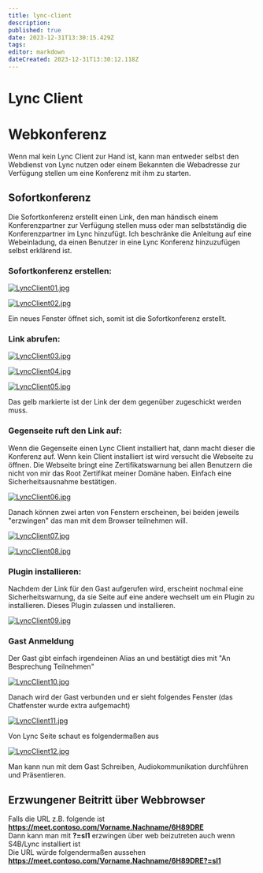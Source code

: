 ```yaml
---
title: lync-client
description: 
published: true
date: 2023-12-31T13:30:15.429Z
tags: 
editor: markdown
dateCreated: 2023-12-31T13:30:12.118Z
---
```


# Lync Client

# <span class="mw-headline" id="bkmrk-webkonferenz-1">Webkonferenz</span>

Wenn mal kein Lync Client zur Hand ist, kann man entweder selbst den Webdienst von Lync nutzen oder einem Bekannten die Webadresse zur Verfügung stellen um eine Konferenz mit ihm zu starten.

## <span class="mw-headline" id="bkmrk-sofortkonferenz-1">Sofortkonferenz</span>

Die Sofortkonferenz erstellt einen Link, den man händisch einem Konferenzpartner zur Verfügung stellen muss oder man selbstständig die Konferenzpartner im Lync hinzufügt. Ich beschränke die Anleitung auf eine Webeinladung, da einen Benutzer in eine Lync Konferenz hinzuzufügen selbst erklärend ist.

### <span class="mw-headline" id="bkmrk-sofortkonferenz-erst-1">Sofortkonferenz erstellen:</span>

[![LyncClient01.jpg](https://wiki.eidolf.de/images/b/b8/LyncClient01.jpg)](https://wiki.eidolf.de/index.php/Datei:LyncClient01.jpg)

[![LyncClient02.jpg](https://wiki.eidolf.de/images/9/9c/LyncClient02.jpg)](https://wiki.eidolf.de/index.php/Datei:LyncClient02.jpg)

Ein neues Fenster öffnet sich, somit ist die Sofortkonferenz erstellt.

### <span class="mw-headline" id="bkmrk-link-abrufen%3A-1">Link abrufen:</span>

[![LyncClient03.jpg](https://wiki.eidolf.de/images/b/bf/LyncClient03.jpg)](https://wiki.eidolf.de/index.php/Datei:LyncClient03.jpg)

[![LyncClient04.jpg](https://wiki.eidolf.de/images/4/4f/LyncClient04.jpg)](https://wiki.eidolf.de/index.php/Datei:LyncClient04.jpg)

[![LyncClient05.jpg](https://wiki.eidolf.de/images/c/c6/LyncClient05.jpg)](https://wiki.eidolf.de/index.php/Datei:LyncClient05.jpg)

Das gelb markierte ist der Link der dem gegenüber zugeschickt werden muss.

### <span class="mw-headline" id="bkmrk-gegenseite-ruft-den--1">Gegenseite ruft den Link auf:</span>

Wenn die Gegenseite einen Lync Client installiert hat, dann macht dieser die Konferenz auf. Wenn kein Client installiert ist wird versucht die Webseite zu öffnen. Die Webseite bringt eine Zertifikatswarnung bei allen Benutzern die nicht von mir das Root Zertifikat meiner Domäne haben. Einfach eine Sicherheitsausnahme bestätigen.

[![LyncClient06.jpg](https://wiki.eidolf.de/images/thumb/b/b3/LyncClient06.jpg/500px-LyncClient06.jpg)](https://wiki.eidolf.de/index.php/Datei:LyncClient06.jpg)

Danach können zwei arten von Fenstern erscheinen, bei beiden jeweils "erzwingen" das man mit dem Browser teilnehmen will.

[![LyncClient07.jpg](https://wiki.eidolf.de/images/thumb/8/8a/LyncClient07.jpg/500px-LyncClient07.jpg)](https://wiki.eidolf.de/index.php/Datei:LyncClient07.jpg)

[![LyncClient08.jpg](https://wiki.eidolf.de/images/thumb/1/13/LyncClient08.jpg/500px-LyncClient08.jpg)](https://wiki.eidolf.de/index.php/Datei:LyncClient08.jpg)

### <span class="mw-headline" id="bkmrk-plugin-installieren%3A-1">Plugin installieren:</span>

Nachdem der Link für den Gast aufgerufen wird, erscheint nochmal eine Sicherheitswarnung, da sie Seite auf eine andere wechselt um ein Plugin zu installieren. Dieses Plugin zulassen und installieren.

[![LyncClient09.jpg](https://wiki.eidolf.de/images/thumb/6/6f/LyncClient09.jpg/500px-LyncClient09.jpg)](https://wiki.eidolf.de/index.php/Datei:LyncClient09.jpg)

### <span class="mw-headline" id="bkmrk-gast-anmeldung-1">Gast Anmeldung</span>

Der Gast gibt einfach irgendeinen Alias an und bestätigt dies mit "An Besprechung Teilnehmen"

[![LyncClient10.jpg](https://wiki.eidolf.de/images/thumb/9/9e/LyncClient10.jpg/500px-LyncClient10.jpg)](https://wiki.eidolf.de/index.php/Datei:LyncClient10.jpg)

Danach wird der Gast verbunden und er sieht folgendes Fenster (das Chatfenster wurde extra aufgemacht)

[![LyncClient11.jpg](https://wiki.eidolf.de/images/thumb/8/84/LyncClient11.jpg/500px-LyncClient11.jpg)](https://wiki.eidolf.de/index.php/Datei:LyncClient11.jpg)

Von Lync Seite schaut es folgendermaßen aus

[![LyncClient12.jpg](https://wiki.eidolf.de/images/thumb/b/b6/LyncClient12.jpg/500px-LyncClient12.jpg)](https://wiki.eidolf.de/index.php/Datei:LyncClient12.jpg)

Man kann nun mit dem Gast Schreiben, Audiokommunikation durchführen und Präsentieren.

## <span id="bkmrk--12"></span><span class="mw-headline" id="bkmrk-erzwungener-beitritt-1">Erzwungener Beitritt über Webbrowser</span>

Falls die URL z.B. folgende ist **https://meet.contoso.com/Vorname.Nachname/6H89DRE**  
Dann kann man mit **?=sl1** erzwingen über web beizutreten auch wenn S4B/Lync installiert ist  
Die URL würde folgendermaßen aussehen **https://meet.contoso.com/Vorname.Nachname/6H89DRE?=sl1**